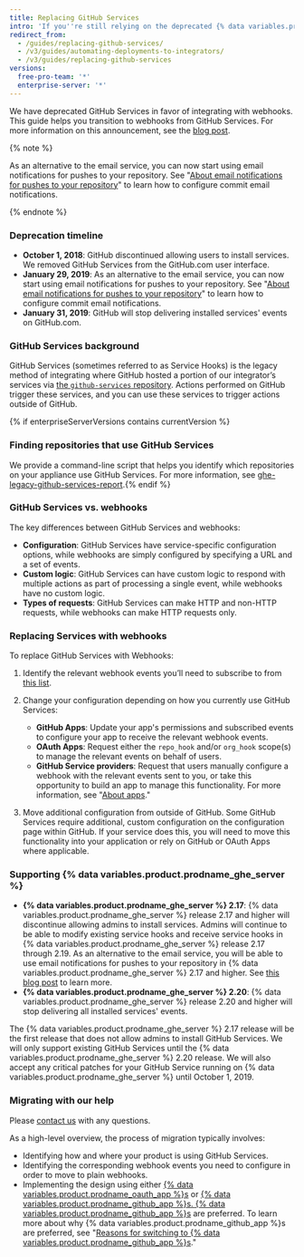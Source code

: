 ```yaml
---
title: Replacing GitHub Services
intro: 'If you''re still relying on the deprecated {% data variables.product.prodname_dotcom %} Services, learn how to migrate your service hooks to webhooks.'
redirect_from:
  - /guides/replacing-github-services/
  - /v3/guides/automating-deployments-to-integrators/
  - /v3/guides/replacing-github-services
versions:
  free-pro-team: '*'
  enterprise-server: '*'
---
```



We have deprecated GitHub Services in favor of integrating with webhooks. This guide helps you transition to webhooks from GitHub Services. For more information on this announcement, see the [blog post](https://developer.github.com/changes/2018-10-01-denying-new-github-services).

{% note %}

As an alternative to the email service, you can now start using email notifications for pushes to your repository. See "[About email notifications for pushes to your repository](/github/receiving-notifications-about-activity-on-github/about-email-notifications-for-pushes-to-your-repository/)" to learn how to configure commit email notifications.

{% endnote %}

### Deprecation timeline

- **October 1, 2018**: GitHub discontinued allowing users to install services. We removed GitHub Services from the GitHub.com user interface.
- **January 29, 2019**: As an alternative to the email service, you can now start using email notifications for pushes to your repository. See "[About email notifications for pushes to your repository](/github/receiving-notifications-about-activity-on-github/about-email-notifications-for-pushes-to-your-repository/)" to learn how to configure commit email notifications.
- **January 31, 2019**: GitHub will stop delivering installed services' events on GitHub.com.

### GitHub Services background

GitHub Services (sometimes referred to as Service Hooks) is the legacy method of integrating where GitHub hosted a portion of our integrator’s services via [the `github-services` repository](https://github.com/github/github-services). Actions performed on GitHub trigger these services, and you can use these services to trigger actions outside of GitHub.

{% if enterpriseServerVersions contains currentVersion %}
### Finding repositories that use GitHub Services
We provide a command-line script that helps you identify which repositories on your appliance use GitHub Services. For more information, see [ghe-legacy-github-services-report](/enterprise/{{currentVersion}}/admin/articles/command-line-utilities/#ghe-legacy-github-services-report).{% endif %}

### GitHub Services vs. webhooks

The key differences between GitHub Services and webhooks:
- **Configuration**: GitHub Services have service-specific configuration options, while webhooks are simply configured by specifying a URL and a set of events.
- **Custom logic**: GitHub Services can have custom logic to respond with multiple actions as part of processing a single event, while webhooks have no custom logic.
- **Types of requests**: GitHub Services can make HTTP and non-HTTP requests, while webhooks can make HTTP requests only.

### Replacing Services with webhooks

To replace GitHub Services with Webhooks:

1. Identify the relevant webhook events you’ll need to subscribe to from [this list](/webhooks/#events).

2. Change your configuration depending on how you currently use GitHub Services:

   - **GitHub Apps**: Update your app's permissions and subscribed events to configure your app to receive the relevant webhook events.
   - **OAuth Apps**: Request either the `repo_hook` and/or `org_hook` scope(s) to manage the relevant events on behalf of users.
   - **GitHub Service providers**: Request that users manually configure a webhook with the relevant events sent to you, or take this opportunity to build an app to manage this functionality. For more information, see "[About apps](/apps/about-apps/)."

3. Move additional configuration from outside of GitHub. Some GitHub Services require additional, custom configuration on the configuration page within GitHub. If your service does this, you will need to move this functionality into your application or rely on GitHub or OAuth Apps where applicable.

### Supporting {% data variables.product.prodname_ghe_server %}

- **{% data variables.product.prodname_ghe_server %} 2.17**: {% data variables.product.prodname_ghe_server %} release 2.17 and higher will discontinue allowing admins to install services. Admins will continue to be able to modify existing service hooks and receive service hooks in {% data variables.product.prodname_ghe_server %} release 2.17 through 2.19. As an alternative to the email service, you will be able to use email notifications for pushes to your repository in {% data variables.product.prodname_ghe_server %} 2.17 and higher. See [this blog post](https://developer.github.com/changes/2019-01-29-life-after-github-services) to learn more.
- **{% data variables.product.prodname_ghe_server %} 2.20**: {% data variables.product.prodname_ghe_server %} release 2.20 and higher will stop delivering all installed services' events.

The {% data variables.product.prodname_ghe_server %} 2.17 release will be the first release that does not allow admins to install GitHub Services. We will only support existing GitHub Services until the {% data variables.product.prodname_ghe_server %} 2.20 release. We will also accept any critical patches for your GitHub Service running on {% data variables.product.prodname_ghe_server %} until October 1, 2019.

### Migrating with our help

Please [contact us](https://github.com/contact?form%5Bsubject%5D=GitHub+Services+Deprecation) with any questions.

As a high-level overview, the process of migration typically involves:
  - Identifying how and where your product is using GitHub Services.
  - Identifying the corresponding webhook events you need to configure in order to move to plain webhooks.
  - Implementing the design using either [{% data variables.product.prodname_oauth_app %}s](/apps/building-oauth-apps/) or [{% data variables.product.prodname_github_app %}s. {% data variables.product.prodname_github_app %}s](/apps/building-github-apps/) are preferred. To learn more about why {% data variables.product.prodname_github_app %}s are preferred, see "[Reasons for switching to {% data variables.product.prodname_github_app %}s](/apps/migrating-oauth-apps-to-github-apps/#reasons-for-switching-to-github-apps)."
